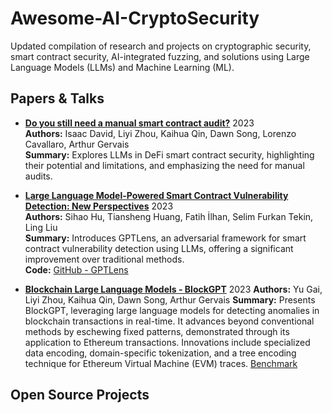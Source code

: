 # Awesome-AI-CryptoSecurity

Updated compilation of research and projects on cryptographic security, smart contract security, AI-integrated fuzzing, and solutions using Large Language Models (LLMs) and Machine Learning (ML).

## Papers & Talks

- **[Do you still need a manual smart contract audit?](2306.12338.pdf)**  2023  
  **Authors:** Isaac David, Liyi Zhou, Kaihua Qin, Dawn Song, Lorenzo Cavallaro, Arthur Gervais  
  **Summary:** Explores LLMs in DeFi smart contract security, highlighting their potential and limitations, and emphasizing the need for manual audits.

- **[Large Language Model-Powered Smart Contract Vulnerability Detection: New Perspectives](2310.01152.pdf)** 2023    
  **Authors:** Sihao Hu, Tiansheng Huang, Fatih İlhan, Selim Furkan Tekin, Ling Liu  
  **Summary:** Introduces GPTLens, an adversarial framework for smart contract vulnerability detection using LLMs, offering a significant improvement over traditional methods.  
  **Code:** [GitHub - GPTLens](https://github.com/git-disl/GPTLens)

- **[Blockchain Large Language Models - BlockGPT](2304.12749.pdf)** 2023
  **Authors:** Yu Gai, Liyi Zhou, Kaihua Qin, Dawn Song, Arthur Gervais
  **Summary:** Presents BlockGPT, leveraging large language models for detecting anomalies in blockchain transactions in real-time. It advances beyond conventional methods by eschewing fixed patterns, demonstrated through its application to Ethereum transactions. Innovations include specialized data encoding, domain-specific tokenization, and a tree encoding technique for Ethereum Virtual Machine (EVM) traces. [Benchmark](https://rdi.berkeley.edu/blockchain-llm/)


## Open Source Projects



